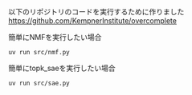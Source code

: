 以下のリポジトリのコードを実行するために作りました
https://github.com/KempnerInstitute/overcomplete

簡単にNMFを実行したい場合
```
uv run src/nmf.py
```

簡単にtopk_saeを実行したい場合
```
uv run src/sae.py
```

